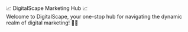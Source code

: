 📈 DigitalScape Marketing Hub 📈
<br>
Welcome to DigitalScape, your one-stop hub for navigating the dynamic realm of digital marketing! 🚀📱

